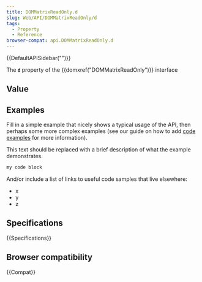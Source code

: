 ```yaml
---
title: DOMMatrixReadOnly.d
slug: Web/API/DOMMatrixReadOnly/d
tags:
  - Property
  - Reference
browser-compat: api.DOMMatrixReadOnly.d
---
```

{{DefaultAPISidebar("")}}

The **`d`** property of the {{domxref("DOMMatrixReadOnly")}} interface 

## Value



## Examples

Fill in a simple example that nicely shows a typical usage of the API, then perhaps some more complex examples (see our guide on how to add [code examples](/en-US/docs/MDN/Contribute/Structures/Code_examples) for more information).

This text should be replaced with a brief description of what the example demonstrates.

```js
my code block
```

And/or include a list of links to useful code samples that live elsewhere:

*   x
*   y
*   z

## Specifications

{{Specifications}}

## Browser compatibility

{{Compat}}


